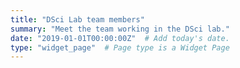 ```yaml
---
title: "DSci Lab team members"
summary: "Meet the team working in the DSci lab."
date: "2019-01-01T00:00:00Z"  # Add today's date.
type: "widget_page"  # Page type is a Widget Page
---
```

